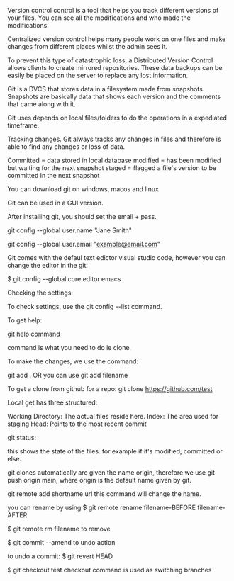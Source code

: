 Version control control is a tool that helps you track different versions of your files.
You can see all the modifications and who made the modifications.

Centralized version control helps many people work on one files and make changes from different places whilst the admin sees it.


To prevent this type of catastrophic loss, a Distributed Version Control allows clients to create mirrored repositories. These data backups can be easily be placed on the server to replace any lost information.


Git is a DVCS that stores data in a filesystem made from snapshots. Snapshots are basically data that shows each version and the comments that came along with it.

Git uses depends on local files/folders to do the operations in a expediated timeframe.

Tracking changes. Git always tracks any changes in files and therefore is able to find any changes or loss of data.

Committed = data stored in local database
modified = has been modified but waiting for the next snapshot
staged = flagged a file's version to be committed in the next  snapshot



You can download git on windows, macos and linux

Git can be used in a GUI version.

After installing git, you should set the email + pass.

git config --global user.name "Jane Smith"

git config --global user.email "example@email.com"

Git comes with the defaul text edictor visual studio code, however you can change the editor in the git:

$ git config --global core.editor emacs

Checking the settings:

To check settings, use the git config --list command.

To get help:

git help command
 
command is what you need to do ie clone.

To make the changes, we use the command:

git add .        OR   you can use git add filename



To get a clone from github for a repo:
git clone https://github.com/test



Local get has three structured:

Working Directory: The actual files reside here.
Index: The area used for staging
Head: Points to the most recent commit

git status:

this shows the state of the files.
for example if it's modified, committed or else.

git clones automatically are given the name origin, therefore we use git push origin main, where origin is the default name given by git.

git remote add shortname url
this command will change the name.

you can rename by using 
$ git remote rename filename-BEFORE filename-AFTER


$ git remote rm filename
to remove


$ git commit --amend
to undo action

to undo a commit:
$ git revert HEAD



$ git checkout test
checkout command is used as switching branches

